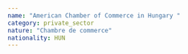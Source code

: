 ```yaml
---
name: "American Chamber of Commerce in Hungary "
category: private_sector
nature: "Chambre de commerce"
nationality: HUN
---
```

    